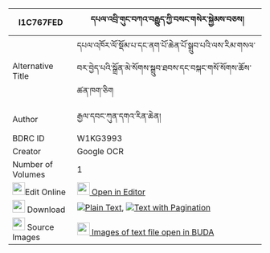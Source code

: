 |I1C767FED|དཔལ་འབྲི་གུང་བཀའ་བརྒྱུད་ཀྱི་བསང་གསེར་སྐྱེམས་བཅས། 
| --- | --- 
|Alternative Title |དཔལ་འཁོར་ལོ་སྡོམ་པ་དང་ནག་པོ་ཆེན་པོ་སྒྲུབ་པའི་ལས་རིམ་གསལ་བར་བྱེད་པའི་སྒྲོན་མེ་སོགས་སྒྲུབ་ཐབས་དང་བསྐང་གསོ་སོགས་ཆོས་ཚན་ཁག་ཅིག
|Author| རྒྱལ་དབང་ཀུན་དགའ་རིན་ཆེན།
|BDRC ID | W1KG3993
|Creator | Google OCR
|Number of Volumes| 1
|<img width="25" src="https://img.icons8.com/color/25/000000/edit-property.png">Edit Online| [<img width="25" src="https://avatars.githubusercontent.com/u/45091458?s=200&v=4"> Open in Editor](http://editor.openpecha.org/I1C767FED)
|<img width="25" src="https://img.icons8.com/fluent/48/000000/download-2.png"/>  Download | [![](https://img.icons8.com/color/20/000000/txt.png)Plain Text](https://github.com/Openpecha/I1C767FED/releases/download/v1/pal_drigung_ka_gyu_kyi_sang_se_plain_I1C767FED.zip), [![](https://img.icons8.com/color/20/000000/txt.png)Text with Pagination](https://github.com/Openpecha/I1C767FED/releases/download/v1/pal_drigung_ka_gyu_kyi_sang_se_pages_I1C767FED.zip)
|<img width="25" src="https://img.icons8.com/plasticine/100/000000/pictures-folder.png"/>  Source Images | [<img width="25" src="https://library.bdrc.io/icons/BUDA-small.svg"> Images of text file open in BUDA](https://library.bdrc.io/show/bdr:W1KG3993)